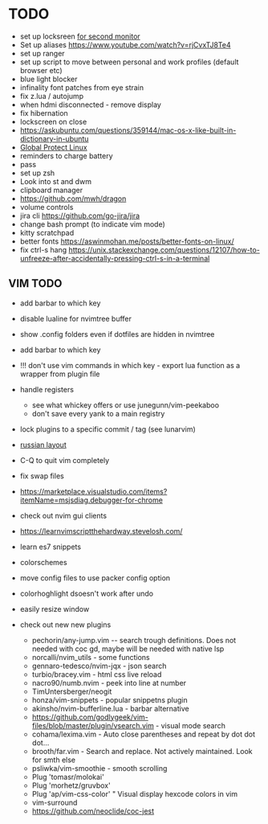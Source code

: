 # TODO

- set up locksreen [for second monitor](https://www.reddit.com/r/unixporn/comments/3358vu/i3lock_unixpornworthy_lock_screen/)
- Set up aliases https://www.youtube.com/watch?v=rjCvxTJ8Te4
- set up ranger
- set up script to move between personal and work profiles (default browser etc)
- blue light blocker
- infinality font patches from eye strain
- fix z.lua / autojump
- when hdmi disconnected - remove display
- fix hibernation
- lockscreen on close
- https://askubuntu.com/questions/359144/mac-os-x-like-built-in-dictionary-in-ubuntu
- [Global Protect Linux](https://live.paloaltonetworks.com/t5/general-topics/global-protect-new-linux-ui/td-p/304425#)
- reminders to charge battery
- pass
- set up zsh
- Look into st and dwm
- clipboard manager
- https://github.com/mwh/dragon
- volume controls
- jira cli https://github.com/go-jira/jira
- change bash prompt (to indicate vim mode)
- kitty scratchpad
- better fonts https://aswinmohan.me/posts/better-fonts-on-linux/
- fix ctrl-s hang https://unix.stackexchange.com/questions/12107/how-to-unfreeze-after-accidentally-pressing-ctrl-s-in-a-terminal

## VIM TODO

- add barbar to which key
- disable lualine for nvimtree buffer
- show .config folders even if dotfiles are hidden in nvimtree
- add barbar to which key
- !!! don't use vim commands in which key - export lua function as a wrapper from plugin file
- handle registers
  - see what whickey offers or use junegunn/vim-peekaboo
  - don't save every yank to a main registry
- lock plugins to a specific commit / tag (see lunarvim)
- [russian layout](https://habr.com/ru/post/98393/)
- C-Q to quit vim completely
- fix swap files
- https://marketplace.visualstudio.com/items?itemName=msjsdiag.debugger-for-chrome
- check out nvim gui clients
- https://learnvimscriptthehardway.stevelosh.com/
- learn es7 snippets
- colorschemes
- move config files to use packer config option
- colorhoghlight dsoesn't work after undo
- easily resize window

- check out new new plugins
  - pechorin/any-jump.vim -- search trough definitions. Does not needed with coc gd, maybe will be needed with native lsp
  - norcalli/nvim_utils - some functions
  - gennaro-tedesco/nvim-jqx - json search
  - turbio/bracey.vim - html css live reload
  - nacro90/numb.nvim - peek into line at number
  - TimUntersberger/neogit
  - honza/vim-snippets - popular snippetns plugin
  - akinsho/nvim-bufferline.lua - barbar alternative
  - https://github.com/godlygeek/vim-files/blob/master/plugin/vsearch.vim - visual mode search
  - cohama/lexima.vim - Auto close parentheses and repeat by dot dot dot...
  - brooth/far.vim - Search and replace. Not actively maintained. Look for smth else
  - psliwka/vim-smoothie - smooth scrolling
  - Plug 'tomasr/molokai'
  - Plug 'morhetz/gruvbox'
  - Plug 'ap/vim-css-color' " Visual display hexcode colors in vim
  - vim-surround
  - https://github.com/neoclide/coc-jest
